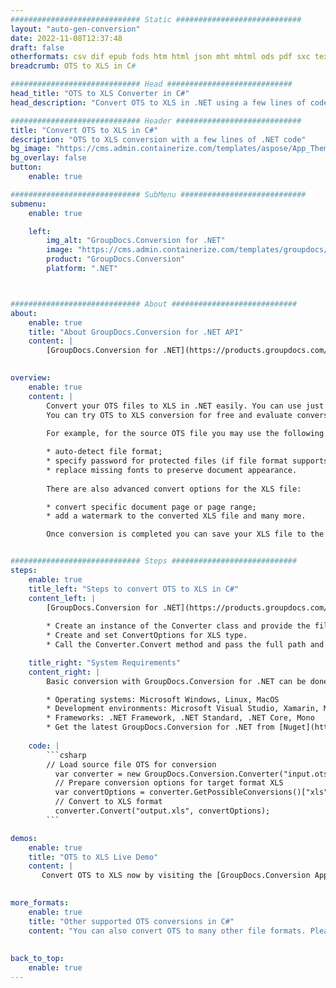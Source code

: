 ```yaml
---
############################# Static ############################
layout: "auto-gen-conversion"
date: 2022-11-08T12:37:48
draft: false
otherformats: csv dif epub fods htm html json mht mhtml ods pdf sxc tex tsv xlam xls xlsb xlsm xlsx xlt xltm xltx xml xps
breadcrumb: OTS to XLS in C#

############################# Head ############################
head_title: "OTS to XLS Converter in C#"
head_description: "Convert OTS to XLS in .NET using a few lines of code. Use the GroupDocs Document Conversion API to convert over 160 file formats."

############################# Header ############################
title: "Convert OTS to XLS in C#"
description: "OTS to XLS conversion with a few lines of .NET code"
bg_image: "https://cms.admin.containerize.com/templates/aspose/App_Themes/V3/images/bg/header1.png"
bg_overlay: false
button:
    enable: true

############################# SubMenu ############################
submenu:
    enable: true

    left:
        img_alt: "GroupDocs.Conversion for .NET"
        image: "https://cms.admin.containerize.com/templates/groupdocs/images/product-logos/90x90-noborder/groupdocs-conversion-net.png"
        product: "GroupDocs.Conversion"
        platform: ".NET"



############################# About ############################
about:
    enable: true
    title: "About GroupDocs.Conversion for .NET API"
    content: |
        [GroupDocs.Conversion for .NET](https://products.groupdocs.com/conversion/net/) can be used to convert Microsoft Word, Excel, PowerPoint, PDF, Visio and other formats. GroupDocs.Conversion is a standalone API that is suitable for back-end and internal systems where high performance is required. It does not depend on any software such as Microsoft or Open Office.
    

overview:
    enable: true
    content: |
        Convert your OTS files to XLS in .NET easily. You can use just a couple of C# code lines in any platform of your choice like - Windows, Linux, macOS.
        You can try OTS to XLS conversion for free and evaluate conversion results quality.  Along with simple file conversion scenarios you can try more advanced options for loading source OTS file and for saving output XLS result. 
        
        For example, for the source OTS file you may use the following load options:

        * auto-detect file format;
        * specify password for protected files (if file format supports it);
        * replace missing fonts to preserve document appearance.
        
        There are also advanced convert options for the XLS file:

        * convert specific document page or page range;
        * add a watermark to the converted XLS file and many more.

        Once conversion is completed you can save your XLS file to the local file path or any third-party storage like FTP, Amazon S3, Google Drive, Dropbox etc. Please note - to convert OTS to XLS there is no need for any additional software installed - like MS Office, Open Office, Adobe Acrobat Reader etc.


############################# Steps ############################
steps:
    enable: true
    title_left: "Steps to convert OTS to XLS in C#"
    content_left: |
        [GroupDocs.Conversion for .NET](https://products.groupdocs.com/conversion/net/) makes it easy for developers to convert a OTS file to XLS with a few lines of code.
        
        * Create an instance of the Converter class and provide the file OTS with the full path
        * Create and set ConvertOptions for XLS type.
        * Call the Converter.Convert method and pass the full path and format (XLS) as a parameter

    title_right: "System Requirements"
    content_right: |
        Basic conversion with GroupDocs.Conversion for .NET can be done in just a few simple steps. Our APIs are supported on all major platforms and operating systems. Before executing the code below, make sure you have the following prerequisites installed on your system.

        * Operating systems: Microsoft Windows, Linux, MacOS
        * Development environments: Microsoft Visual Studio, Xamarin, MonoDevelop
        * Frameworks: .NET Framework, .NET Standard, .NET Core, Mono
        * Get the latest GroupDocs.Conversion for .NET from [Nuget](https://www.nuget.org/packages/groupdocs.conversion)
         
    code: |
        ```csharp    
        // Load source file OTS for conversion
          var converter = new GroupDocs.Conversion.Converter("input.ots");
          // Prepare conversion options for target format XLS
          var convertOptions = converter.GetPossibleConversions()["xls"].ConvertOptions;
          // Convert to XLS format
          converter.Convert("output.xls", convertOptions);
        ```

demos:
    enable: true
    title: "OTS to XLS Live Demo"
    content: |
       Convert OTS to XLS now by visiting the [GroupDocs.Conversion App](https://products.groupdocs.app/conversion/family) website. Online demo has the following advantages
          

more_formats:
    enable: true
    title: "Other supported OTS conversions in C#"
    content: "You can also convert OTS to many other file formats. Please see the list below."
       
       
back_to_top:
    enable: true
---
```

